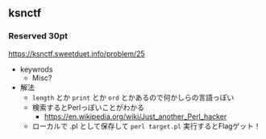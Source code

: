 ## ksnctf

### Reserved 30pt
https://ksnctf.sweetduet.info/problem/25

* keywrods
  - Misc?
* 解法
  - `length` とか `print` とか `ord` とかあるので何かしらの言語っぽい
  - 検索するとPerlっぽいことがわかる
    - https://en.wikipedia.org/wiki/Just_another_Perl_hacker
  - ローカルで .pl として保存して `perl target.pl` 実行するとFlagゲット！
